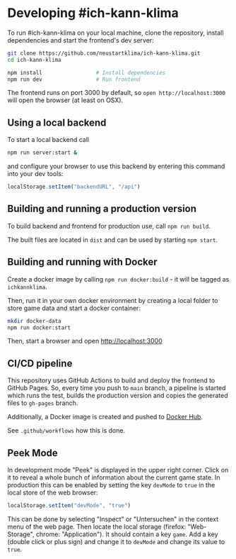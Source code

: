 # Developing #ich-kann-klima

To run #ich-kann-klima on your local machine, clone the repository, install dependencies and start the frontend's dev server:

```bash
git clone https://github.com/neustartklima/ich-kann-klima.git
cd ich-kann-klima

npm install                 # Install dependencies
npm run dev                 # Run frontend
```

The frontend runs on port 3000 by default, so `open http://localhost:3000` will open the browser (at least on OSX).

## Using a local backend

To start a local backend call

```zsh
npm run server:start &
```

and configure your browser to use this backend by entering this command into your dev tools:

```javascript
localStorage.setItem("backendURL", "/api")
```

## Building and running a production version

To build backend and frontend for production use, call `npm run build`.

The built files are located in `dist` and can be used by starting `npm start`.

## Building and running with Docker

Create a docker image by calling `npm run docker:build` - it will be tagged as `ichkannklima`.

Then, run it in your own docker environment by creating a local folder to store game data and start a docker container:

```zsh
mkdir docker-data
npm run docker:start
```

Then, start a browser and open [http://localhost:3000](http://localhost:3000)

## CI/CD pipeline

This repository uses GitHub Actions to build and deploy the frontend to GitHub Pages. So, every time you push to `main` branch,
a pipeline is started which runs the test, builds the production version and copies the generated files to `gh-pages` branch.

Additionally, a Docker image is created and pushed to [Docker Hub](https://hub.docker.com/repository/docker/neustartklima/ich-kann-klima).

See `.github/workflows` how this is done.

## Peek Mode

In development mode "Peek" is displayed in the upper right corner. Click on it to reveal
a whole bunch of information about the current game state.
In production this can be enabled by setting the key `devMode` to `true` in
the local store of the web browser:

```javascript
localStorage.setItem("devMode", "true")
```

This can be done by selecting "Inspect" or "Untersuchen" in the context menu of the web page.
Then locate the local storage (firefox: "Web-Storage", chrome: "Application").
It should contain a key `game`.
Add a key (double click or plus sign) and change it to `devMode` and change its value to `true`.
